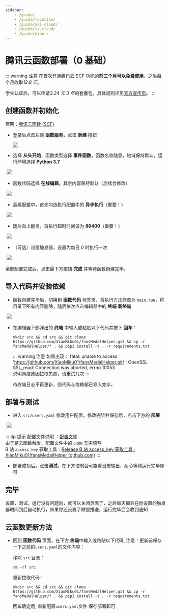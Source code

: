 ```yaml
---
sidebar:
    - /guide/
    - /guide/location/
    - /guide/ali-cloud/
    - /guide/tx-cloud/
    - /guide/other/
---
```


# 腾讯云函数部署（0 基础）

::: warning 注意
在首次开通腾讯云 SCF 功能的**前三个月可以免费使用**，之后每个月收取*12.8 元*。

学生认证后，可以申请*3.24 元 3 年*的套餐包。具体规则详见[官方宣传页](https://cloud.tencent.com/act/campus)。
:::

## 创建函数并初始化

官网：[腾讯云函数 (SCF)](https://console.cloud.tencent.com/scf/list)

-   登录后点击左侧 **函数服务**，点击 **新建** 按钮

    ![](../images/tx-cloud/img1.png)

-   选择 **从头开始**，函数类型选择 **事件函数**，函数名称随意，地域保持默认，运行环境选择 **Python 3.7**

​ ![](../images/tx-cloud/img2.png)

-   函数代码选择 **在线编辑**，其余内容保持默认（后续会修改）

​ ![](../images/tx-cloud/img3.png)

-   高级配置中，首先勾选执行配置中的 **异步执行**（重要！）

​ ![](../images/tx-cloud/img4.png)

-   随后向上翻页，将执行超时时间设为 **86400**（重要！）

​ ![](../images/tx-cloud/img5.png)

-   （可选）设置触发器，设置为每日 0 时执行一次

​ ![](../images/tx-cloud/img6.png)

全部配置完成后，点击最下方按钮 **完成** 并等待函数创建完毕。

## 导入代码并安装依赖

-   函数创建完毕后，切换到 **函数代码** 标签页，将执行方法修改为 `main.run`，将目录下所有内容删除，随后依次点击编辑器中的 **终端** **新终端**

​ ![](../images/tx-cloud/img7.png)

-   在编辑器下部弹出的 **终端** 中输入或粘贴以下代码并按下 **回车**：

    ```shell
    mkdir src && cd src && git clone https://github.com/XiaoMiku01/fansMedalHelper.git && cp -r fansMedalHelper/* . && pip3 install -t . -r requirements.txt
    ```

    ::: warning 注意
    如果出现：
    fatal: unable to access 'https://github.com/XiaoMiku01/fansMedalHelper.git/': OpenSSL SSL_read: Connection was aborted, errno 10053  
    说明网络原因拉取失败，请重试几次
    :::

    待终端日志不再更新，则代码与依赖都已导入完毕。

## 部署与测试

-   进入 `src/users.yaml` 修改用户配置，修改完毕并保存后，点击下方的 **部署**

​ ![](../images/tx-cloud/img8.png)

::: tip 提示
配置文件说明 ：[配置文件](./#配置文件说明)  
由于是云函数触发，配置文件中的 `CRON` 无需填写  
B 站 `access_key` 获取工具：[Release B 站 access_key 获取工具 · XiaoMiku01/fansMedalHelper (github.com)](https://github.com/XiaoMiku01/fansMedalHelper/releases/tag/logintool)
:::

-   部署成功后，点击**测试**，在下方控制台可查看日志输出，耐心等待运行完毕即可

## 完毕

设置，测试，运行没有问题后，就可以关闭页面了，之后每天都会在你设置的触发器时间到后自动执行，如果你还设置了微信推送，运行完毕后会收到通知

## 云函数更新方法

-   回到 **函数代码** 页面，在下方 **终端**中输入或粘贴以下代码, 注意！更新前保存一下之前的`users.yaml`的文件内容：

    移除 `src` 目录：

    ```shell
    rm -rf src
    ```

    重新拉取代码：

    ```shell
    mkdir src && cd src && git clone https://github.com/XiaoMiku01/fansMedalHelper.git && cp -r fansMedalHelper/* . && pip3 install -t . -r requirements.txt
    ```

    回车确定后, 重新配置`users.yaml`文件 保存部署即可

